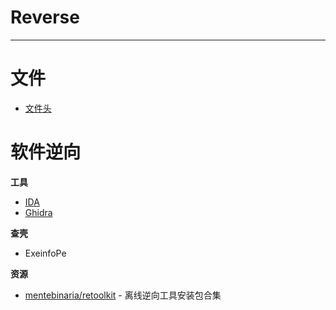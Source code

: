 # Reverse

---

# 文件

- [文件头](./FILE/文件头.md)

# 软件逆向

**工具**
- [IDA](../安全工具/IDA.md)
- [Ghidra](../安全工具/Ghidra.md)

**查壳**
- ExeinfoPe

**资源**
- [mentebinaria/retoolkit](https://github.com/mentebinaria/retoolkit) - 离线逆向工具安装包合集
